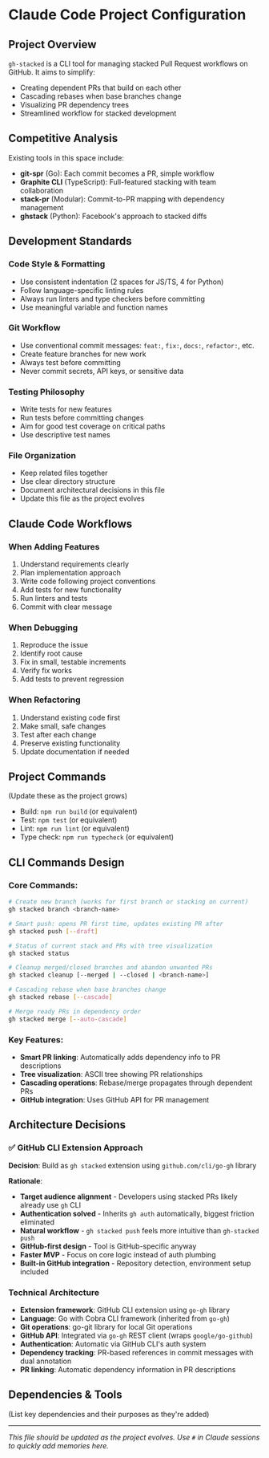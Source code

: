 # Claude Code Project Configuration

## Project Overview
`gh-stacked` is a CLI tool for managing stacked Pull Request workflows on GitHub. It aims to simplify:
- Creating dependent PRs that build on each other
- Cascading rebases when base branches change  
- Visualizing PR dependency trees
- Streamlined workflow for stacked development

## Competitive Analysis
Existing tools in this space include:
- **git-spr** (Go): Each commit becomes a PR, simple workflow
- **Graphite CLI** (TypeScript): Full-featured stacking with team collaboration
- **stack-pr** (Modular): Commit-to-PR mapping with dependency management
- **ghstack** (Python): Facebook's approach to stacked diffs

## Development Standards

### Code Style & Formatting
- Use consistent indentation (2 spaces for JS/TS, 4 for Python)
- Follow language-specific linting rules
- Always run linters and type checkers before committing
- Use meaningful variable and function names

### Git Workflow
- Use conventional commit messages: `feat:`, `fix:`, `docs:`, `refactor:`, etc.
- Create feature branches for new work
- Always test before committing
- Never commit secrets, API keys, or sensitive data

### Testing Philosophy
- Write tests for new features
- Run tests before committing changes
- Aim for good test coverage on critical paths
- Use descriptive test names

### File Organization
- Keep related files together
- Use clear directory structure
- Document architectural decisions in this file
- Update this file as the project evolves

## Claude Code Workflows

### When Adding Features
1. Understand requirements clearly
2. Plan implementation approach
3. Write code following project conventions
4. Add tests for new functionality
5. Run linters and tests
6. Commit with clear message

### When Debugging
1. Reproduce the issue
2. Identify root cause
3. Fix in small, testable increments
4. Verify fix works
5. Add tests to prevent regression

### When Refactoring
1. Understand existing code first
2. Make small, safe changes
3. Test after each change
4. Preserve existing functionality
5. Update documentation if needed

## Project Commands
(Update these as the project grows)
- Build: `npm run build` (or equivalent)
- Test: `npm test` (or equivalent)
- Lint: `npm run lint` (or equivalent)
- Type check: `npm run typecheck` (or equivalent)

## CLI Commands Design

### Core Commands:
```bash
# Create new branch (works for first branch or stacking on current)
gh stacked branch <branch-name>

# Smart push: opens PR first time, updates existing PR after
gh stacked push [--draft]

# Status of current stack and PRs with tree visualization
gh stacked status

# Cleanup merged/closed branches and abandon unwanted PRs
gh stacked cleanup [--merged | --closed | <branch-name>]

# Cascading rebase when base branches change
gh stacked rebase [--cascade]

# Merge ready PRs in dependency order
gh stacked merge [--auto-cascade]
```

### Key Features:
- **Smart PR linking**: Automatically adds dependency info to PR descriptions
- **Tree visualization**: ASCII tree showing PR relationships  
- **Cascading operations**: Rebase/merge propagates through dependent PRs
- **GitHub integration**: Uses GitHub API for PR management

## Architecture Decisions

### ✅ **GitHub CLI Extension Approach**  
**Decision**: Build as `gh stacked` extension using `github.com/cli/go-gh` library

**Rationale**:
- **Target audience alignment** - Developers using stacked PRs likely already use `gh` CLI
- **Authentication solved** - Inherits `gh auth` automatically, biggest friction eliminated  
- **Natural workflow** - `gh stacked push` feels more intuitive than `gh-stacked push`
- **GitHub-first design** - Tool is GitHub-specific anyway
- **Faster MVP** - Focus on core logic instead of auth plumbing
- **Built-in GitHub integration** - Repository detection, environment setup included

### Technical Architecture
- **Extension framework**: GitHub CLI extension using `go-gh` library
- **Language**: Go with Cobra CLI framework (inherited from `go-gh`) 
- **Git operations**: go-git library for local Git operations
- **GitHub API**: Integrated via `go-gh` REST client (wraps `google/go-github`)
- **Authentication**: Automatic via GitHub CLI's auth system
- **Dependency tracking**: PR-based references in commit messages with dual annotation
- **PR linking**: Automatic dependency information in PR descriptions

## Dependencies & Tools
(List key dependencies and their purposes as they're added)

---
*This file should be updated as the project evolves. Use `#` in Claude sessions to quickly add memories here.*